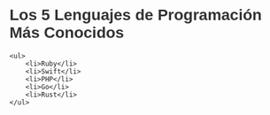 <!DOCTYPE html>
<html lang="es">
<head>
    <meta charset="UTF-8">
    <meta name="viewport" content="width=device-width, initial-scale=1.0">
    <title>Lenguajes de Programación</title>
    <style>
        body {
            font-family: sans-serif;
            margin: 20px;
        }
        h1 {
            color: #333;
        }
        ul {
            padding-left: 20px;
        }
        li {
            margin-bottom: 8px;
        }
    </style>
</head>
<body>
    <h1>Los 5 Lenguajes de Programación Más Conocidos</h1>
    
    <ul>
        <li>Ruby</li>
        <li>Swift</li>
        <li>PHP</li>
        <li>Go</li>
        <li>Rust</li>
    </ul>
</body>
</html>
